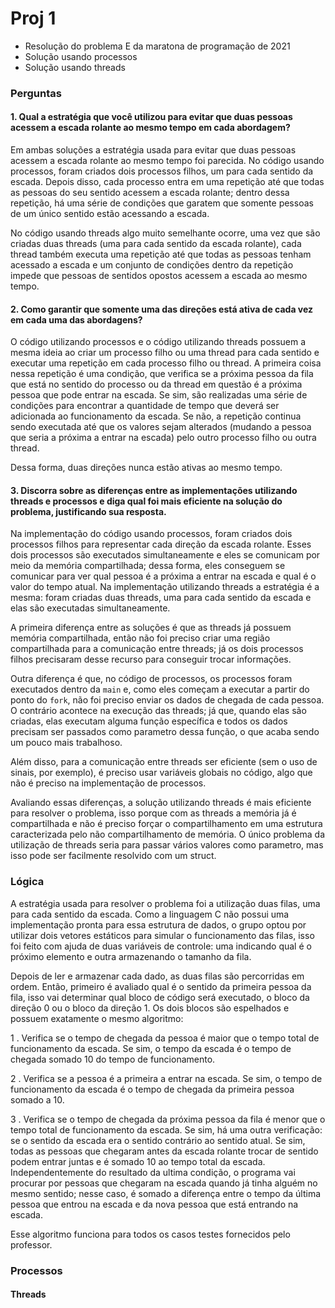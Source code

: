 # Proj 1

* Resolução do problema E da maratona de programação de 2021
* Solução usando processos
* Solução usando threads

### Perguntas

#### 1. Qual a estratégia que você utilizou para evitar que duas pessoas acessem a escada rolante ao mesmo tempo em cada abordagem?

Em ambas soluções a estratégia usada para evitar que duas pessoas acessem a escada rolante ao mesmo tempo foi parecida. No código usando processos,
foram criados dois processos filhos, um para cada sentido da escada. Depois disso, cada processo entra em uma repetição até que todas as pessoas do seu sentido 
acessem a escada rolante; dentro dessa repetição, há uma série de condições que garatem que somente pessoas de um único sentido estão acessando a escada.

No código usando threads algo muito semelhante ocorre, uma vez que são criadas duas threads (uma para cada sentido da escada rolante), cada thread 
também executa uma repetição até que todas as pessoas tenham acessado a escada e um conjunto de condições dentro da repetição impede que pessoas de sentidos opostos
acessem a escada ao mesmo tempo.

#### 2. Como garantir que somente uma das direções está ativa de cada vez em cada uma das abordagens?

O código utilizando processos e o código utilizando threads possuem a mesma ideia ao criar um processo filho ou uma thread para cada sentido e executar
uma repetição em cada processo filho ou thread. A primeira coisa nessa repetição é uma condição, que verifica se a próxima pessoa da fila que está no sentido do 
processo ou da thread em questão é a próxima pessoa que pode entrar na escada. Se sim, são realizadas uma série de condições para encontrar a quantidade 
de tempo que deverá ser adicionada ao funcionamento da escada. Se não, a repetição continua sendo executada até que os valores sejam alterados (mudando a 
pessoa que seria a próxima a entrar na escada) pelo outro processo filho ou outra thread.

Dessa forma, duas direções nunca estão ativas ao mesmo tempo.

#### 3. Discorra sobre as diferenças entre as implementações utilizando threads e processos e diga qual foi mais eficiente na solução do problema, justificando sua resposta.

Na implementação do código usando processos, foram criados dois processos filhos para representar cada direção da escada rolante. Esses dois processos são
executados simultaneamente e eles se comunicam por meio da memória compartilhada; dessa forma, eles conseguem se comunicar para ver qual pessoa é a próxima a 
entrar na escada e qual é o valor do tempo atual. Na implementação utilizando threads a estratégia é a mesma: foram criadas duas threads, uma para cada 
sentido da escada e elas são executadas simultaneamente.

A primeira diferença entre as soluções é que as threads já possuem memória compartilhada, então não foi preciso criar uma região compartilhada para a 
comunicação entre threads; já os dois processos filhos precisaram desse recurso para conseguir trocar informações. 

Outra diferença é que, no código de processos, os processos foram executados dentro da `main` e, como eles começam a executar a partir do ponto do `fork`, não
foi preciso enviar os dados de chegada de cada pessoa. O contrário acontece na execução das threads; já que, quando elas são criadas, elas executam alguma 
função específica e todos os dados precisam ser passados como parametro dessa função, o que acaba sendo um pouco mais trabalhoso. 

Além disso, para a comunicação entre threads ser eficiente (sem o uso de sinais, por exemplo), é preciso usar variáveis globais no código, algo que não é preciso
na implementação de processos.

Avaliando essas diferenças, a solução utilizando threads é mais eficiente para resolver o problema, isso porque com as threads a memória já é compartilhada e 
não é preciso forçar o compartilhamento em uma estrutura caracterizada pelo não compartilhamento de memória. O único problema da utilização de threads seria
para passar vários valores como parametro, mas isso pode ser facilmente resolvido com um struct.

### Lógica

A estratégia usada para resolver o problema foi a utilização duas filas, uma para cada sentido da escada. Como a linguagem C não possui uma implementação
pronta para essa estrutura de dados, o grupo optou por utilizar dois vetores estáticos para simular o funcionamento das filas, isso foi feito com ajuda 
de duas variáveis de controle: uma indicando qual é o próximo elemento e outra armazenando o tamanho da fila.

Depois de ler e armazenar cada dado, as duas filas são percorridas em ordem. Então, primeiro é avaliado qual é o sentido da primeira pessoa da fila, isso vai 
determinar qual bloco de código será executado, o bloco da direção 0 ou o bloco da direção 1. Os dois blocos são espelhados e possuem exatamente o mesmo algoritmo:

1 . Verifica se o tempo de chegada da pessoa é maior que o tempo total de funcionamento da escada. Se sim, o tempo da escada é o tempo de chegada somado 10 do
tempo de funcionamento.

2 . Verifica se a pessoa é a primeira a entrar na escada. Se sim, o tempo de funcionamento da escada é o tempo de chegada da primeira pessoa somado a 10.

3 . Verifica se o tempo de chegada da próxima pessoa da fila é menor que o tempo total de funcionamento da escada. Se sim, há uma outra verificação: se o 
sentido da escada era o sentido contrário ao sentido atual. Se sim, todas as pessoas que chegaram antes da escada rolante trocar de sentido podem entrar juntas 
e é somado 10 ao tempo total da escada. Independentemente do resultado da ultima condição, o programa vai procurar por pessoas que chegaram na escada quando
já tinha alguém no mesmo sentido; nesse caso, é somado a diferença entre o tempo da última pessoa que entrou na escada e da nova pessoa que está entrando 
na escada.

Esse algoritmo funciona para todos os casos testes fornecidos pelo professor.

### Processos



#### Threads



